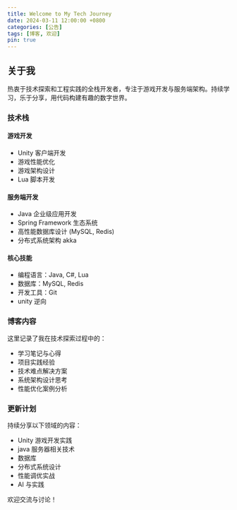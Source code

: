 ```yaml
---
title: Welcome to My Tech Journey
date: 2024-03-11 12:00:00 +0800
categories: [公告]
tags: [博客, 欢迎]
pin: true
---
```




## 关于我

热衷于技术探索和工程实践的全栈开发者，专注于游戏开发与服务端架构。持续学习，乐于分享，用代码构建有趣的数字世界。

### 技术栈

#### 游戏开发
- Unity 客户端开发
- 游戏性能优化
- 游戏架构设计
- Lua 脚本开发

#### 服务端开发
- Java 企业级应用开发
- Spring Framework 生态系统
- 高性能数据库设计 (MySQL, Redis)
- 分布式系统架构 akka

#### 核心技能
- 编程语言：Java, C#, Lua
- 数据库：MySQL, Redis
- 开发工具：Git
- unity 逆向

### 博客内容

这里记录了我在技术探索过程中的：
- 学习笔记与心得
- 项目实践经验
- 技术难点解决方案
- 系统架构设计思考
- 性能优化案例分析

### 更新计划

持续分享以下领域的内容：
- Unity 游戏开发实践
- java 服务器相关技术
- 数据库
- 分布式系统设计
- 性能调优实战
- AI 与实践

欢迎交流与讨论！
